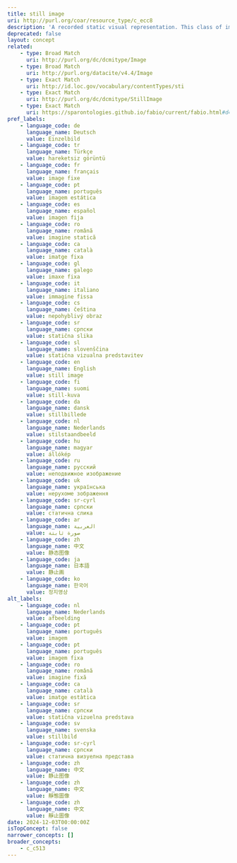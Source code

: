 ```yaml
---
title: still image
uri: http://purl.org/coar/resource_type/c_ecc8
description: 'A recorded static visual representation. This class of image includes diagrams, drawings, graphs, graphic designs, plans, photographs and prints. [Source: Adapted from  http://purl.org/spar/fabio/StillImage]'
deprecated: false
layout: concept
related:
    - type: Broad Match
      uri: http://purl.org/dc/dcmitype/Image
    - type: Broad Match
      uri: http://purl.org/datacite/v4.4/Image
    - type: Exact Match
      uri: http://id.loc.gov/vocabulary/contentTypes/sti
    - type: Exact Match
      uri: http://purl.org/dc/dcmitype/StillImage
    - type: Exact Match
      uri: https://sparontologies.github.io/fabio/current/fabio.html#d4e5482
pref_labels:
    - language_code: de
      language_name: Deutsch
      value: Einzelbild
    - language_code: tr
      language_name: Türkçe
      value: hareketsiz görüntü
    - language_code: fr
      language_name: français
      value: image fixe
    - language_code: pt
      language_name: português
      value: imagem estática
    - language_code: es
      language_name: español
      value: imagen fija
    - language_code: ro
      language_name: română
      value: imagine statică
    - language_code: ca
      language_name: català
      value: imatge fixa
    - language_code: gl
      language_name: galego
      value: imaxe fixa
    - language_code: it
      language_name: italiano
      value: immagine fissa
    - language_code: cs
      language_name: čeština
      value: nepohyblivý obraz
    - language_code: sr
      language_name: српски
      value: statična slika
    - language_code: sl
      language_name: slovenščina
      value: statična vizualna predstavitev
    - language_code: en
      language_name: English
      value: still image
    - language_code: fi
      language_name: suomi
      value: still-kuva
    - language_code: da
      language_name: dansk
      value: stillbillede
    - language_code: nl
      language_name: Nederlands
      value: stilstaandbeeld
    - language_code: hu
      language_name: magyar
      value: állókép
    - language_code: ru
      language_name: русский
      value: неподвижное изображение
    - language_code: uk
      language_name: українська
      value: нерухоме зображення
    - language_code: sr-cyrl
      language_name: српски
      value: статична слика
    - language_code: ar
      language_name: العربية
      value: صورة ثابتة
    - language_code: zh
      language_name: 中文
      value: 静态图像
    - language_code: ja
      language_name: 日本語
      value: 静止画
    - language_code: ko
      language_name: 한국어
      value: 정지영상
alt_labels:
    - language_code: nl
      language_name: Nederlands
      value: afbeelding
    - language_code: pt
      language_name: português
      value: imagem
    - language_code: pt
      language_name: português
      value: imagem fixa
    - language_code: ro
      language_name: română
      value: imagine fixă
    - language_code: ca
      language_name: català
      value: imatge estàtica
    - language_code: sr
      language_name: српски
      value: statična vizuelna predstava
    - language_code: sv
      language_name: svenska
      value: stillbild
    - language_code: sr-cyrl
      language_name: српски
      value: статична визуелна представа
    - language_code: zh
      language_name: 中文
      value: 静止图像
    - language_code: zh
      language_name: 中文
      value: 靜態圖像
    - language_code: zh
      language_name: 中文
      value: 靜止圖像
date: 2024-12-03T00:00:00Z
isTopConcept: false
narrower_concepts: []
broader_concepts:
    - c_c513
---
```


